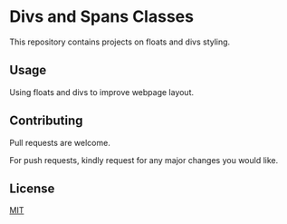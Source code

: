 # Divs and Spans Classes

This repository contains projects on floats and divs styling.

## Usage

Using floats and divs to improve webpage layout.

## Contributing

Pull requests are welcome. 

For push requests, kindly request for any major changes you would like.

## License

[MIT](https://choosealicense.com/licenses/mit/)